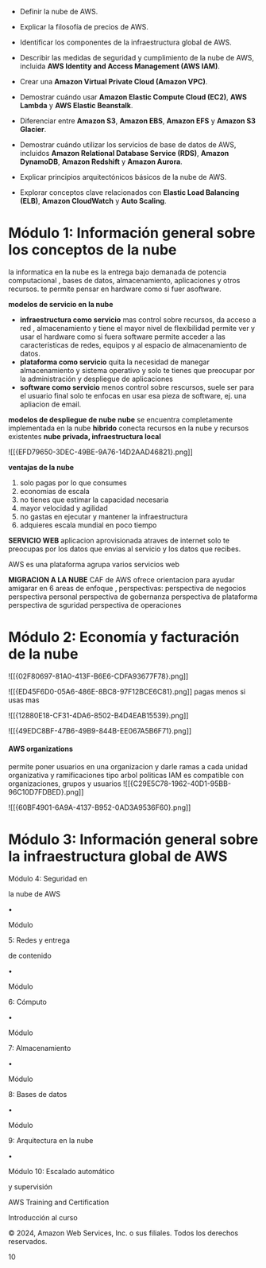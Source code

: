 

- Definir la nube de AWS.
    
- Explicar la filosofía de precios de AWS.
    
- Identificar los componentes de la infraestructura global de AWS.
    
- Describir las medidas de seguridad y cumplimiento de la nube de AWS, incluida **AWS Identity and Access Management (AWS IAM)**.
    
- Crear una **Amazon Virtual Private Cloud (Amazon VPC)**.
    
- Demostrar cuándo usar **Amazon Elastic Compute Cloud (EC2)**, **AWS Lambda** y **AWS Elastic Beanstalk**.
    
- Diferenciar entre **Amazon S3**, **Amazon EBS**, **Amazon EFS** y **Amazon S3 Glacier**.
    
- Demostrar cuándo utilizar los servicios de base de datos de AWS, incluidos **Amazon Relational Database Service (RDS)**, **Amazon DynamoDB**, **Amazon Redshift** y **Amazon Aurora**.
    
- Explicar principios arquitectónicos básicos de la nube de AWS.
    
- Explorar conceptos clave relacionados con **Elastic Load Balancing (ELB)**, **Amazon CloudWatch** y **Auto Scaling**.


# Módulo  1: Información general sobre los conceptos de la nube


la informatica en la nube es la entrega bajo demanada de potencia computacional , bases de datos, almacenamiento, aplicaciones y otros recursos.
te permite pensar en hardware como si fuer asoftware.

**modelos de servicio en la nube**

- **infraestructura como servicio** mas control sobre recursos, da acceso a red , almacenamiento y tiene el mayor nivel de flexibilidad permite ver y usar el hardware como si fuera software                          permite acceder a las caracteristicas de redes, equipos  y al espacio de almacenamiento de datos.
- **plataforma como servicio** quita la necesidad de manegar almacenamiento y sistema operativo y solo te tienes que preocupar por la administración y despliegue de aplicaciones
- **software como servicio** menos control sobre rescursos, suele ser para el usuario final solo te enfocas en usar esa pieza de software, ej. una apliacion de email.

**modelos de despliegue de nube**
**nube** se encuentra completamente implementada en la nube
**hibrido**  conecta recursos en la nube y recursos existentes
**nube privada, infraestructura local**


![[{EFD79650-3DEC-49BE-9A76-14D2AAD46821}.png]]

**ventajas de la nube**
1. solo pagas por lo que consumes
2. economias de escala 
3. no tienes que estimar la capacidad necesaria
4. mayor velocidad y agilidad
5. no gastas en ejecutar y mantener la infraestructura
6. adquieres escala mundial en poco tiempo


**SERVICIO WEB**
aplicacion aprovisionada atraves de internet
solo te preocupas por los datos que envias al servicio y los datos que recibes.

AWS es una plataforma agrupa varios servicios web


**MIGRACION A LA NUBE**
CAF de AWS ofrece orientacion para ayudar amigarar
en 6 areas de enfoque , perspectivas:
	perspectiva de negocios
	perspectiva personal
	perspectiva de gobernanza
	perspectiva de plataforma
	perspectiva de sguridad
	perspectiva de operaciones


# Módulo 2: Economía y facturación de la nube


![[{02F80697-81A0-413F-B6E6-CDFA93677F78}.png]]


![[{ED45F6D0-05A6-486E-8BC8-97F12BCE6C81}.png]]
pagas menos si usas mas


![[{12880E18-CF31-4DA6-8502-B4D4EAB15539}.png]]

![[{49EDC8BF-47B6-49B9-844B-EE067A5B6F71}.png]]

####  AWS organizations
 permite poner usuarios en una organizacion y darle ramas a cada unidad organizativa y ramificaciones tipo arbol
 politicas IAM es compatible con organizaciones, grupos y usuarios
![[{C29E5C78-1962-40D1-95BB-96C10D7FDBED}.png]]




![[{60BF4901-6A9A-4137-B952-0AD3A9536F60}.png]]

# Módulo 3: Información general sobre la infraestructura global de AWS



Módulo 4: Seguridad en

la nube de AWS

•

Módulo

5: Redes y entrega

de contenido

•

Módulo

6: Cómputo

•

Módulo

7: Almacenamiento

•

Módulo

8: Bases de datos

•

Módulo

9: Arquitectura en la nube

•

Módulo 10: Escalado automático

y supervisión

AWS Training and Certification

Introducción al curso

© 2024, Amazon Web Services, Inc. o sus filiales. Todos los derechos reservados.

10